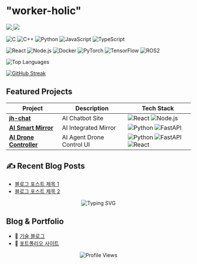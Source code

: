 <!-- 헤더 섹션: 이름과 인사말 -->


<!-- 프로필 카드 -->
# "worker-holic"
 

<p align="start">
  <a href="https://linkedin.com/in/[YourUsername]">
    <img src="https://img.shields.io/badge/LinkedIn-0A66C2?style=for-the-badge&logo=linkedin&logoColor=white"/>
  </a>
  <a href="mailto:your-email@example.com">
    <img src="https://img.shields.io/badge/Gmail-EA4335?style=for-the-badge&logo=gmail&logoColor=white"/>
  </a>
</p>

<!-- 아이콘은 https://simpleicons.org/ 에서 찾아서 사용하세요 -->
<!-- 기술 스택 -->

![C](https://img.shields.io/badge/?logo=c&logoColor=black)
![C++](https://img.shields.io/badge/?logo=c%2B%2B&logoColor=white)
![Python](https://img.shields.io/badge/Python-3776AB?logo=python&logoColor=white)
![JavaScript](https://img.shields.io/badge/JavaScript-F7DF1E?logo=javascript&logoColor=black)
![TypeScript](https://img.shields.io/badge/TypeScript-3178C6?logo=typescript&logoColor=white)

![React](https://img.shields.io/badge/React-61DAFB?logo=react&logoColor=black)
![Node.js](https://img.shields.io/badge/Node.js-339933?logo=node.js&logoColor=white)
![Docker](https://img.shields.io/badge/Docker-2496ED?logo=docker&logoColor=white)
![PyTorch](https://img.shields.io/badge/PyTorch-EE4C2C?logo=pytorch&logoColor=white)
![TensorFlow](https://img.shields.io/badge/TensorFlow-FF6F00?logo=tensorflow&logoColor=white)
![ROS2](https://img.shields.io/badge/ROS2-22314E?logo=ros&logoColor=white)


<img src="https://github-readme-stats.vercel.app/api/top-langs/?username=jeonghun-git&layout=compact&theme=radical" alt="Top Languages" />

[![GitHub Streak](https://streak-stats.demolab.com/?user=jeonghun-git)](https://git.io/streak-stats)

## **Featured Projects**
| Project | Description | Tech Stack |
|---------|-------------|------------|
| **[jh-chat](https://github.com/jeonghun-git/jh-chat-pub)** | AI Chatbot Site | ![React](https://img.shields.io/badge/-React-61DAFB?logo=react&logoColor=black) ![Node.js](https://img.shields.io/badge/-Node.js-339933) |
| **[AI Smart Mirror](링크)** | AI Integrated Mirror | ![Python](https://img.shields.io/badge/-Python-3776AB) ![FastAPI](https://img.shields.io/badge/FastAPI-009688?style=flat&logo=fastapi&logoColor=white)
| **[AI Drone Controller](링크)** | AI Agent Drone Control UI | ![Python](https://img.shields.io/badge/-Python-3776AB) ![FastAPI](https://img.shields.io/badge/FastAPI-009688?style=flat&logo=fastapi&logoColor=white) ![React](https://img.shields.io/badge/-React-61DAFB?logo=react&logoColor=black)
<!-- 블로그 포스트 섹션 -->
## ✍️ Recent Blog Posts
<!-- 최근 블로그 포스트 (RSS 피드나 API로 가져올 수 있음) -->
- [블로그 포스트 제목 1](링크)
- [블로그 포스트 제목 2](링크)




<!-- 헤더: 애니메이션 타이핑 효과 -->
<div align="center">
  <img src="https://readme-typing-svg.demolab.com?font=Fira+Code&pause=1000&color=36BCF7FF&center=true&vCenter=true&width=435&lines=안녕하세요!+👋;저는+[이름]입니다;함께+성장하는+개발자!" alt="Typing SVG" />
</div>



<!-- 블로그/포트폴리오 링크 -->
## **Blog & Portfolio**
- 📝 [기술 블로그](링크)
- 🎨 [포트폴리오 사이트](링크)


<!-- 방문자 카운터 -->
<div align="center">
  <img src="https://komarev.com/ghpvc/?username=jeonghun-git&color=blue&style=flat-square" alt="Profile Views" />
</div>

